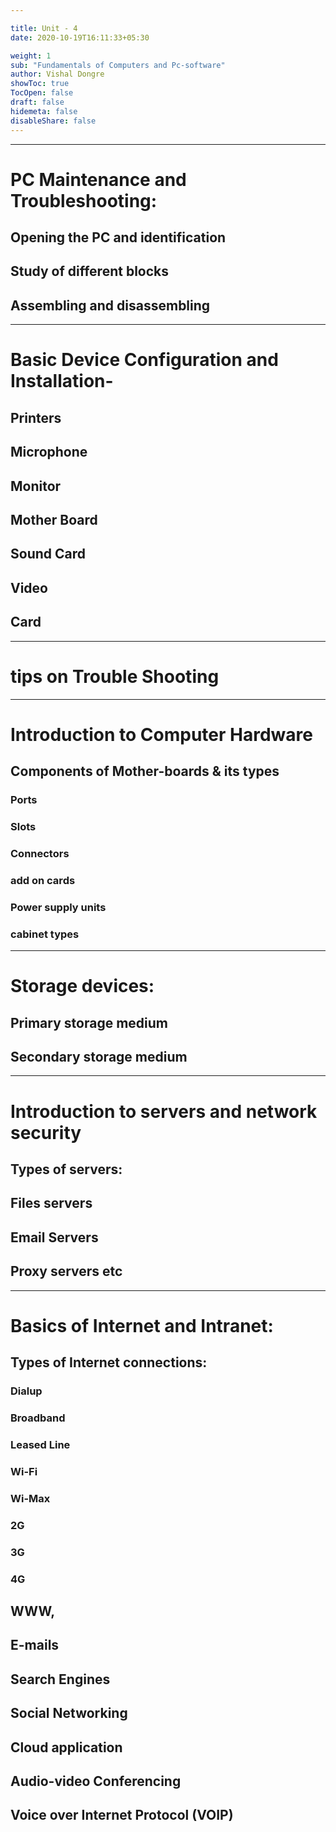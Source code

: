 ```yaml
---

title: Unit - 4
date: 2020-10-19T16:11:33+05:30

weight: 1
sub: "Fundamentals of Computers and Pc-software"
author: Vishal Dongre
showToc: true
TocOpen: false
draft: false
hidemeta: false
disableShare: false
---
```



---

# PC Maintenance and Troubleshooting: 
## Opening the PC and identification
## Study of different blocks
## Assembling and disassembling

---

# Basic Device Configuration and Installation-
## Printers
## Microphone
## Monitor
## Mother Board
## Sound Card
## Video
## Card
---

# tips on Trouble Shooting


---

# Introduction to Computer Hardware
## Components of Mother-boards & its types
### Ports
### Slots
### Connectors
### add on cards
### Power supply units 
### cabinet types

---

# Storage devices: 
## Primary storage medium
## Secondary storage medium


---

# Introduction to servers and network security
## Types of servers: 
## Files servers
## Email Servers
## Proxy servers etc

---

# Basics of Internet and Intranet: 
## Types of Internet connections: 
### Dialup
### Broadband
### Leased Line
### Wi-Fi
### Wi-Max
### 2G
### 3G
### 4G
## WWW,
## E-mails
## Search Engines
## Social Networking
## Cloud application
## Audio-video Conferencing
## Voice over Internet Protocol (VOIP)

